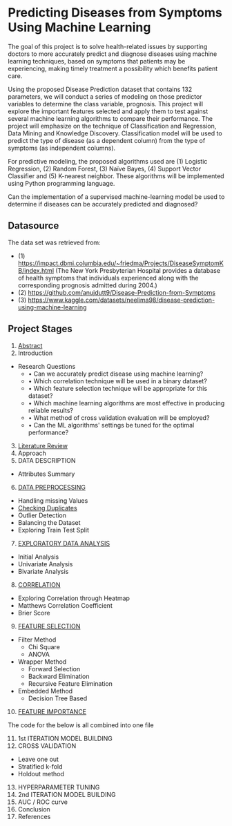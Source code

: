 # Predicting Diseases from Symptoms Using Machine Learning

The goal of this project is to solve health-related issues by supporting doctors to more accurately predict and diagnose diseases using machine learning techniques, based on symptoms that patients may be experiencing, making timely treatment a possibility which benefits patient care. 

Using the proposed Disease Prediction dataset that contains 132 parameters, we will conduct a series of modeling on those predictor variables to determine the class variable, prognosis. This project will explore the important features selected and apply them to test against several machine learning algorithms to compare their performance. 
The project will emphasize on the technique of Classification and Regression, Data Mining and Knowledge Discovery. Classification model will be used to predict the type of disease (as a dependent column) from the type of symptoms (as independent columns). 

For predictive modeling, the proposed algorithms used are (1) Logistic Regression, (2) Random Forest, (3) Naïve Bayes, (4) Support Vector Classifier and (5) K-nearest neighbor. These algorithms will be implemented using Python programming language. 

Can the implementation of a supervised machine-learning model be used to determine if diseases can be accurately predicted and diagnosed? 

## Datasource

The data set was retrieved from: 
- (1) https://impact.dbmi.columbia.edu/~friedma/Projects/DiseaseSymptomKB/index.html (The New York Presbyterian Hospital provides a database of health symptoms that individuals experienced along with the corresponding prognosis admitted during 2004.) 
- (2) https://github.com/anujdutt9/Disease-Prediction-from-Symptoms 
- (3) https://www.kaggle.com/datasets/neelima98/disease-prediction-using-machine-learning 

##  Project Stages

1.	[Abstract](https://github.com/DA-CIND/CIND820/blob/main/Abstract%20-%20Revised.pdf) 
2.	Introduction
  * Research Questions
     - •	Can we accurately predict disease using machine learning? 
     - •	Which correlation technique will be used in a binary dataset?
     - •	Which feature selection technique will be appropriate for this dataset?
     - • Which machine learning algorithms are most effective in producing reliable results? 
     - •	What method of cross validation evaluation will be employed?
     - •	Can the ML algorithms' settings be tuned for the optimal performance? 

3. [Literature Review](https://github.com/DA-CIND/CIND820/blob/main/Literature%20Review.pdf)
4.	Approach
5.	DATA DESCRIPTION
 *  Attributes Summary
6.	[DATA PREPROCESSING](https://github.com/DA-CIND/CIND820/blob/main/Data%20Preprocessing.ipynb)
  * Handling missing Values
  * [Checking Duplicates](https://github.com/DA-CIND/CIND820/blob/main/Duplicate%20Check.ipynb)
  * Outlier Detection
  * Balancing the Dataset
  * Exploring Train Test Split
7. [EXPLORATORY DATA ANALYSIS](https://github.com/DA-CIND/CIND820/blob/main/EDA(EXPLORATORY%20DATA%20ANALYSIS)-Final.ipynb)
  * Initial Analysis
  * Univariate Analysis
  * Bivariate Analysis
8.	[CORRELATION](https://github.com/DA-CIND/CIND820/blob/main/Exploring%20Correlation.ipynb)
  * Exploring Correlation through Heatmap
  * Matthews Correlation Coefficient
  * Brier Score
9.	[FEATURE SELECTION](https://github.com/DA-CIND/CIND820/blob/main/Feature%20Selection-Final.ipynb)
  * Filter Method
    * Chi Square
    * ANOVA
  * Wrapper Method
    * Forward Selection
    * Backward Elimination
    * Recursive Feature Elimination
  * Embedded Method
    * Decision Tree Based
10.	[FEATURE IMPORTANCE](https://github.com/DA-CIND/CIND820/blob/main/Feature%20Importance-Final.ipynb)

The code for the below is all combined into one file

11.	1st ITERATION MODEL BUILDING
12.	CROSS VALIDATION
  * Leave one out
  * Stratified k-fold
  * Holdout method
13.	HYPERPARAMETER TUNING
14.	2nd ITERATION MODEL BUILDING
15.	AUC / ROC curve
16.	Conclusion
17.	References
